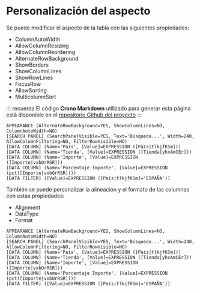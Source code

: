 ﻿---
Position: 4
Title: Aspecto
---


# Personalización del aspecto

Se puede modificar el aspecto de la tabla con las siguientes propiedades:

 * ColumnAutoWidth
 * AllowColumnResizing
 * AllowColumnReordering
 * AlternateRowBackground
 * ShowBorders
 * ShowColumnLines
 * ShowRowLines
 * FocusRow
 * AllowSorting
 * MulticolumnSort


::: recuerda
El código <strong>Crono Markdown</strong> utilizado para generar esta página está disponible en
el [repositorio Github del proyecto](https://github.com/bifacil/pad.crono.net/blob/master/markdown/tables/apperance.md)
:::


``` data
APPEARANCE (AlternateRowBackground=YES, ShowColumnLines=NO, ColumnAutoWidth=NO)
[SEARCH PANEL] (SearchPanelVisible=YES, Text='Búsqueda...', Width=240, AllowColumnFiltering=NO, FilterRowVisible=NO)
[DATA COLUMN] (Name='País', [Value]=EXPRESSION ([País|tlkjfKSm]))
[DATA COLUMN] (Name='Tienda', [Value]=EXPRESSION ([Tienda|yhxAmCEr]))
[DATA COLUMN] (Name='Importe', [Value]=EXPRESSION ([Importe|vxbOrRSR]))
[DATA COLUMN] (Name='Porcentaje Importe', [Value]=EXPRESSION (pct([Importe|vxbOrRSR])))
[DATA FILTER] ([Value]=EXPRESSION ([País|tlkjfKSm]='ESPAÑA'))
```


También se puede personalizar la alineación y el formato de las columnas con estas propiedades:

- Alignment
- DataType
- Format


``` data
APPEARANCE (AlternateRowBackground=YES, ShowColumnLines=NO, ColumnAutoWidth=NO)
[SEARCH PANEL] (SearchPanelVisible=YES, Text='Búsqueda...', Width=240, AllowColumnFiltering=NO, FilterRowVisible=NO)
[DATA COLUMN] (Name='País', [Value]=EXPRESSION ([País|tlkjfKSm]))
[DATA COLUMN] (Name='Tienda', [Value]=EXPRESSION ([Tienda|yhxAmCEr]))
[DATA COLUMN] (Name='Importe', [Value]=EXPRESSION ([Importe|vxbOrRSR]))
[DATA COLUMN] (Name='Porcentaje Importe', [Value]=EXPRESSION (pct([Importe|vxbOrRSR])))
[DATA FILTER] ([Value]=EXPRESSION ([País|tlkjfKSm]='ESPAÑA'))
```
